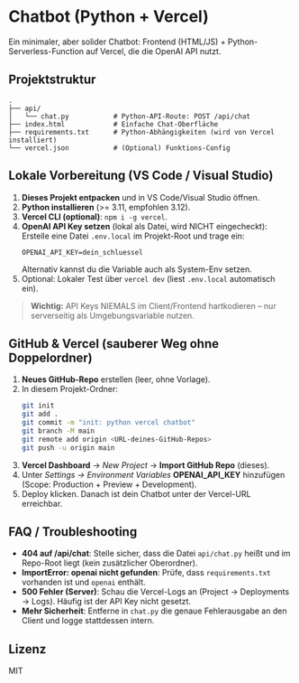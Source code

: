 # Chatbot (Python + Vercel)

Ein minimaler, aber solider Chatbot: Frontend (HTML/JS) + Python-Serverless-Function auf Vercel, die die OpenAI API nutzt.

## Projektstruktur

```
.
├── api/
│   └── chat.py           # Python-API-Route: POST /api/chat
├── index.html            # Einfache Chat-Oberfläche
├── requirements.txt      # Python-Abhängigkeiten (wird von Vercel installiert)
└── vercel.json           # (Optional) Funktions-Config
```

## Lokale Vorbereitung (VS Code / Visual Studio)

1. **Dieses Projekt entpacken** und in VS Code/Visual Studio öffnen.
2. **Python installieren** (>= 3.11, empfohlen 3.12).  
3. **Vercel CLI (optional)**: `npm i -g vercel`.  
4. **OpenAI API Key setzen** (lokal als Datei, wird NICHT eingecheckt):  
   Erstelle eine Datei `.env.local` im Projekt-Root und trage ein:  
   ```
   OPENAI_API_KEY=dein_schluessel
   ```
   Alternativ kannst du die Variable auch als System-Env setzen.
5. Optional: Lokaler Test über `vercel dev` (liest `.env.local` automatisch ein).

> **Wichtig:** API Keys NIEMALS im Client/Frontend hartkodieren – nur serverseitig als Umgebungsvariable nutzen.

## GitHub & Vercel (sauberer Weg ohne Doppelordner)

1. **Neues GitHub-Repo** erstellen (leer, ohne Vorlage).  
2. In diesem Projekt-Ordner:
   ```bash
   git init
   git add .
   git commit -m "init: python vercel chatbot"
   git branch -M main
   git remote add origin <URL-deines-GitHub-Repos>
   git push -u origin main
   ```
3. **Vercel Dashboard** → *New Project* → **Import GitHub Repo** (dieses).  
4. Unter *Settings → Environment Variables* **OPENAI_API_KEY** hinzufügen (Scope: Production + Preview + Development).  
5. Deploy klicken. Danach ist dein Chatbot unter der Vercel-URL erreichbar.

## FAQ / Troubleshooting

- **404 auf /api/chat**: Stelle sicher, dass die Datei `api/chat.py` heißt und im Repo-Root liegt (kein zusätzlicher Oberordner).
- **ImportError: openai nicht gefunden**: Prüfe, dass `requirements.txt` vorhanden ist und `openai` enthält.
- **500 Fehler (Server)**: Schau die Vercel-Logs an (Project → Deployments → Logs). Häufig ist der API Key nicht gesetzt.
- **Mehr Sicherheit**: Entferne in `chat.py` die genaue Fehlerausgabe an den Client und logge stattdessen intern.

## Lizenz

MIT
